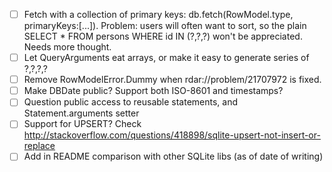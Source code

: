 - [ ] Fetch with a collection of primary keys: db.fetch(RowModel.type, primaryKeys:[...]). Problem: users will often want to sort, so the plain SELECT * FROM persons WHERE id IN (?,?,?) won't be appreciated. Needs more thought.
- [ ] Let QueryArguments eat arrays, or make it easy to generate series of ?,?,?,?
- [ ] Remove RowModelError.Dummy when rdar://problem/21707972 is fixed.
- [ ] Make DBDate public? Support both ISO-8601 and timestamps?
- [ ] Question public access to reusable statements, and Statement.arguments setter
- [ ] Support for UPSERT? Check http://stackoverflow.com/questions/418898/sqlite-upsert-not-insert-or-replace
- [ ] Add in README comparison with other SQLite libs (as of date of writing)